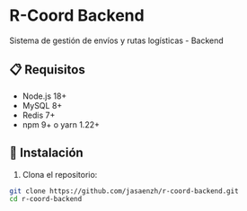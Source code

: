 # R-Coord Backend

Sistema de gestión de envíos y rutas logísticas - Backend

## 📋 Requisitos

- Node.js 18+
- MySQL 8+
- Redis 7+
- npm 9+ o yarn 1.22+

## 🚀 Instalación

1. Clona el repositorio:

```bash
git clone https://github.com/jasaenzh/r-coord-backend.git
cd r-coord-backend
```
